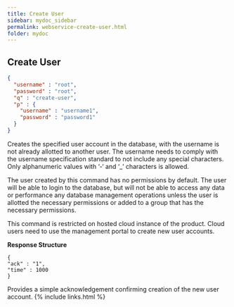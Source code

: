 ```yaml
---
title: Create User
sidebar: mydoc_sidebar
permalink: webservice-create-user.html
folder: mydoc
---
```


## Create User

```json
{
  "username" : "root",
  "password" : "root",
  "q" : "create-user",
  "p" : {
    "username" : "username1",
    "password" : "password1"
  }
}
```

Creates the specified user account in the database, with the username is not already allotted to another user. The username needs to comply with the username specification standard to not include any special characters. Only alphanumeric values with ‘-‘ and ‘_’ characters is allowed.

The user created by this command has no permissions by default. The user will be able to login to the database, but will not be able to access any data or performance any database management operations unless the user is allotted the necessary permissions or added to a group that has the necessary permissions.

This command is restricted on hosted cloud instance of the product. Cloud users need to use the management portal to create new user accounts.

**Response Structure**

```
{
"ack" : "1",
"time" : 1000
}
```

Provides a simple acknowledgement confirming creation of the new user account.
{% include links.html %}
